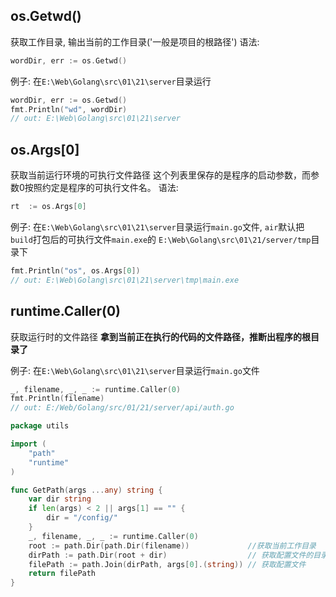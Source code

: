 ## os.Getwd()

获取工作目录, 输出当前的工作目录('一般是项目的根路径')
语法:

```go
wordDir, err := os.Getwd()
```

例子:
在`E:\Web\Golang\src\01\21\server`目录运行

```go
wordDir, err := os.Getwd()
fmt.Println("wd", wordDir)
// out: E:\Web\Golang\src\01\21\server
```

## os.Args[0]

获取当前运行环境的可执行文件路径
这个列表里保存的是程序的启动参数，而参数0按照约定是程序的可执行文件名。
语法:

```go
rt  := os.Args[0]
```

例子:
在`E:\Web\Golang\src\01\21\server`目录运行`main.go`文件, `air`默认把`build`打包后的可执行文件`main.exe`的
`E:\Web\Golang\src\01\21/server/tmp`目录下

```go
fmt.Println("os", os.Args[0])
// out: E:\Web\Golang\src\01\21\server\tmp\main.exe 
```

## runtime.Caller(0)

获取运行时的文件路径
**拿到当前正在执行的代码的文件路径，推断出程序的根目录了**

例子:
在`E:\Web\Golang\src\01\21\server`目录运行`main.go`文件

```go
_, filename, _, _ := runtime.Caller(0)
fmt.Println(filename)
// out: E:/Web/Golang/src/01/21/server/api/auth.go
```

```go
package utils

import (
	"path"
	"runtime"
)

func GetPath(args ...any) string {
	var dir string
	if len(args) < 2 || args[1] == "" {
		dir = "/config/"
	}
	_, filename, _, _ := runtime.Caller(0)
	root := path.Dir(path.Dir(filename))             //获取当前工作目录
	dirPath := path.Dir(root + dir)                  // 获取配置文件的目录
	filePath := path.Join(dirPath, args[0].(string)) // 获取配置文件
	return filePath
}
```
